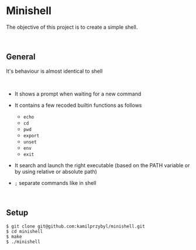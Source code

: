 # Minishell

The objective of this project is to create a simple shell.

<br />

## General

<tab>It's behaviour is almost identical to shell </tab>

<br />

- It shows a prompt when waiting for a new command

- It contains a few recoded builtin functions as follows
   - `echo`
   - `cd`
   - `pwd`
   - `export`
   - `unset`
   - `env`
   - `exit`

- It search and launch the right executable (based on the PATH variable or by using relative or absolute path)

- `;` separate commands like in shell

<br />

## Setup

```
$ git clone git@github.com:kamilprzybyl/minishell.git
$ cd minishell
$ make
$ ./minishell
```

